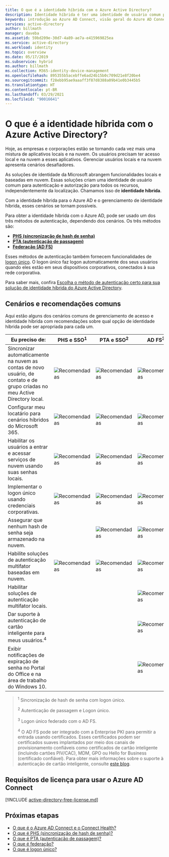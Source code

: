 ```yaml
---
title: O que é a identidade híbrida com o Azure Active Directory?
description: Identidade híbrida é ter uma identidade de usuário comum para autenticação e autorização no local e na nuvem.
keywords: introdução ao Azure AD Connect, visão geral do Azure AD Connect, o que é o Azure AD Connect, instalar o active directory
services: active-directory
author: billmath
manager: daveba
ms.assetid: 59bd209e-30d7-4a89-ae7a-e415969825ea
ms.service: active-directory
ms.workload: identity
ms.topic: overview
ms.date: 05/17/2019
ms.subservice: hybrid
ms.author: billmath
ms.collection: M365-identity-device-management
ms.openlocfilehash: 895355b5acebffe6ad24b15b0c709d21e8f20be4
ms.sourcegitcommit: f28ebb95ae9aaaff3f87d8388a09b41e0b3445b5
ms.translationtype: HT
ms.contentlocale: pt-BR
ms.lasthandoff: 03/29/2021
ms.locfileid: "90016641"
---
```

# <a name="what-is-hybrid-identity-with-azure-active-directory"></a>O que é a identidade híbrida com o Azure Active Directory?

Hoje, as empresas e corporações estão se tornando cada vez mais uma mistura de aplicativos locais e na nuvem.  Os usuários precisam ter acesso local e na nuvem a esses aplicativos. Gerenciar usuários locais e na nuvem apresenta cenários desafiadores. 

As soluções de identidade da Microsoft abrangem funcionalidades locais e baseadas em nuvem.  Essas soluções criam uma identidade de usuário comum para autenticação e autorização para todos os recursos, independentemente da localização. Chamamos isso de **identidade híbrida**.

Com a identidade híbrida para o Azure AD e o gerenciamento de identidade híbrida, esses cenários se tornam possíveis.

Para obter a identidade híbrida com o Azure AD, pode ser usado um dos três métodos de autenticação, dependendo dos cenários.   Os três métodos são: 

- **[PHS (sincronização de hash de senha)](whatis-phs.md)**  
- **[PTA (autenticação de passagem)](how-to-connect-pta.md)**  
- **[Federação (AD FS)](whatis-fed.md)** 

Esses métodos de autenticação também fornecem funcionalidades de [logon único](how-to-connect-sso.md).  O logon único faz logon automaticamente dos seus usuários quando eles estão em seus dispositivos corporativos, conectados à sua rede corporativa.

Para saber mais, confira [Escolha o método de autenticação certo para sua solução de identidade híbrida do Azure Active Directory](./choose-ad-authn.md). 

## <a name="common-scenarios-and-recommendations"></a>Cenários e recomendações comuns 

Aqui estão alguns dos cenários comuns de gerenciamento de acesso e identidade híbrida com recomendações sobre qual opção de identidade híbrida pode ser apropriada para cada um. 

|Eu preciso de:|PHS e SSO<sup>1</sup>| PTA e SSO<sup>2</sup> | AD FS<sup>3</sup>| 
|-----|-----|-----|-----| 
|Sincronizar automaticamente na nuvem as contas de novo usuário, de contato e de grupo criadas no meu Active Directory local.|![Recomendadas](./media/whatis-hybrid-identity/ic195031.png)| ![Recomendadas](./media/whatis-hybrid-identity/ic195031.png) |![Recomendadas](./media/whatis-hybrid-identity/ic195031.png)| 
|Configurar meu locatário para cenários híbridos do Microsoft 365.|![Recomendadas](./media/whatis-hybrid-identity/ic195031.png)| ![Recomendadas](./media/whatis-hybrid-identity/ic195031.png) |![Recomendadas](./media/whatis-hybrid-identity/ic195031.png)| 
|Habilitar os usuários a entrar e acessar serviços de nuvem usando suas senhas locais.|![Recomendadas](./media/whatis-hybrid-identity/ic195031.png)| ![Recomendadas](./media/whatis-hybrid-identity/ic195031.png) |![Recomendadas](./media/whatis-hybrid-identity/ic195031.png)| 
|Implementar o logon único usando credenciais corporativas.|![Recomendadas](./media/whatis-hybrid-identity/ic195031.png)| ![Recomendadas](./media/whatis-hybrid-identity/ic195031.png) |![Recomendadas](./media/whatis-hybrid-identity/ic195031.png)|  
|Assegurar que nenhum hash de senha seja armazenado na nuvem.| |![Recomendadas](./media/whatis-hybrid-identity/ic195031.png)|![Recomendadas](./media/whatis-hybrid-identity/ic195031.png)| 
|Habilite soluções de autenticação multifator baseadas em nuvem.|![Recomendadas](./media/whatis-hybrid-identity/ic195031.png)|![Recomendadas](./media/whatis-hybrid-identity/ic195031.png)|![Recomendadas](./media/whatis-hybrid-identity/ic195031.png)| 
|Habilitar soluções de autenticação multifator locais.| | |![Recomendadas](./media/whatis-hybrid-identity/ic195031.png)| 
|Dar suporte à autenticação de cartão inteligente para meus usuários.<sup>4</sup>| | |![Recomendadas](./media/whatis-hybrid-identity/ic195031.png)| 
|Exibir notificações de expiração de senha no Portal do Office e na área de trabalho do Windows 10.| | |![Recomendadas](./media/whatis-hybrid-identity/ic195031.png)| 

> <sup>1</sup> Sincronização de hash de senha com logon único. 
> 
> <sup>2</sup> Autenticação de passagem e Logon único.  
> 
> <sup>3</sup> Logon único federado com o AD FS.  
>  
> <sup>4</sup> O AD FS pode ser integrado com a Enterprise PKI para permitir a entrada usando certificados. Esses certificados podem ser certificados suaves implantados por meio dos canais de provisionamento confiáveis como certificados de cartão inteligente (incluindo cartões PIV/CAC), MDM, GPO ou Hello for Business (certificado confiável). Para obter mais informações sobre o suporte à autenticação de cartão inteligente, consulte [este blog](/archive/blogs/samueld/adfs-certauth-aad-o365). 
> 

## <a name="license-requirements-for-using-azure-ad-connect"></a>Requisitos de licença para usar o Azure AD Connect

[!INCLUDE [active-directory-free-license.md](../../../includes/active-directory-free-license.md)]

## <a name="next-steps"></a>Próximas etapas 

- [O que é o Azure AD Connect e o Connect Health?](whatis-azure-ad-connect.md) 
- [O que é PHS (sincronização de hash de senha)?](whatis-phs.md) 
- [O que é PTA (autenticação de passagem)?](how-to-connect-pta.md) 
- [O que é federação?](whatis-fed.md) 
- [O que é logon único?](how-to-connect-sso.md)